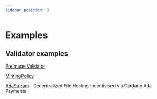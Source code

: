 ```yaml
---
sidebar_position: 3
---
```

# Examples

## Validator examples

[PreImage Validator](https://github.com/nau/scalus/blob/ce7a37edb06ef2e39794825ee4f81ff061198666/jvm/src/test/scala/scalus/PreImageExampleSpec.scala)

[MintingPolicy](https://github.com/nau/scalus/blob/612b4bd581c55cb6c68339247cfecfbe22e4e61d/shared/src/main/scala/scalus/examples/MintingPolicy.scala)

[AdaStream](https://github.com/nau/adastream) - Decentralized File Hosting Incentivised via Cardano Ada Payments
